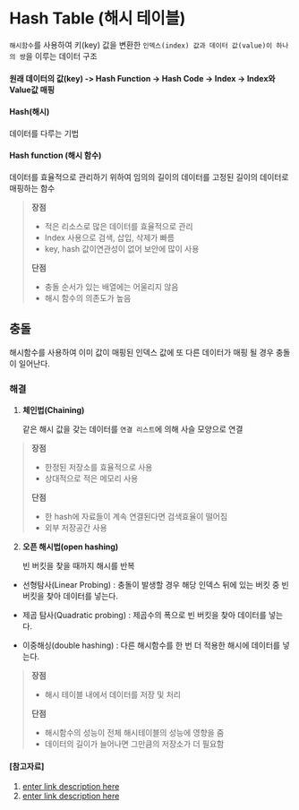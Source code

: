 ﻿# Hash Table (해시 테이블) 
`해시함수`를 사용하여 키(key) 값을 변환한 `인덱스(index) 값과 데이터 값(value)이 하나의 쌍`을 이루는 데이터 구조

#### 원래 데이터의 값(key) -> Hash Function -> Hash Code -> Index -> Index와 Value값 매핑

#### Hash(해시)  
데이터를 다루는 기법

#### Hash function (해시 함수) 
데이터를 효율적으로 관리하기 위하여 임의의 길이의 데이터를 고정된 길이의 데이터로 매핑하는 함수


> **장점**  
> 
> - 적은 리소스로 많은 데이터를 효율적으로 관리
> - Index 사용으로 검색, 삽입, 삭제가 빠름 
> - key, hash 값이연관성이 없어 보안에 많이 사용 
> 
> **단점**
>  
> - 충돌 순서가 있는 배열에는 어울리지 않음 
> - 해시 함수의 의존도가 높음

## 충돌
해시함수를 사용하여 이미 값이 매핑된 인덱스 값에 또 다른 데이터가 매핑 될 경우 충돌이 일어난다.

### 해결
1. **체인법(Chaining)**

	같은 해시 값을 갖는 데이터를 `연결 리스트`에 의해 사슬 모양으로 연결

> **장점** 
> 
> - 한정된 저장소를 효율적으로 사용 
> - 상대적으로 적은 메모리 사용 
> 
> **단점** 
> 
> - 한 hash에 자료들이 계속 연결된다면 검색효율이 떨어짐 
> - 외부 저장공간 사용

2. **오픈 해시법(open hashing)**

	빈 버킷을 찾을 때까지 해시를 반복
- 선형탐사(Linear Probing) : 충돌이 발생할 경우 해당 인덱스 뒤에 있는 버킷 중 빈 버킷을 찾아 데이터를 넣는다.

- 제곱 탐사(Quadratic probing) : 제곱수의 폭으로 빈 버킷을 찾아 데이터를 넣는다.
- 이중해싱(double hashing) : 다른 해시함수를 한 번 더 적용한 해시에 데이터를 넣는다.

> **장점** 
> 
> - 해시 테이블 내에서 데이터를 저장 및 처리 
> 
> **단점**
>  
> - 해시함수의 성능이 전체 해시테이블의 성능에 영향을 줌 
> - 데이터의 길이가 늘어나면 그만큼의 저장소가 더 필요함

#### [참고자료]
1. [enter link description here](https://velog.io/@cyranocoding/Hash-Hashing-Hash-Table%ED%95%B4%EC%8B%9C-%ED%95%B4%EC%8B%B1-%ED%95%B4%EC%8B%9C%ED%85%8C%EC%9D%B4%EB%B8%94-%EC%9E%90%EB%A3%8C%EA%B5%AC%EC%A1%B0%EC%9D%98-%EC%9D%B4%ED%95%B4-6ijyonph6o)
2. [enter link description here](https://ratsgo.github.io/data%20structure&algorithm/2017/10/25/hash/)
